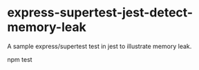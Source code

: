 # express-supertest-jest-detect-memory-leak
A sample express/supertest test in jest to illustrate memory leak.

npm test
